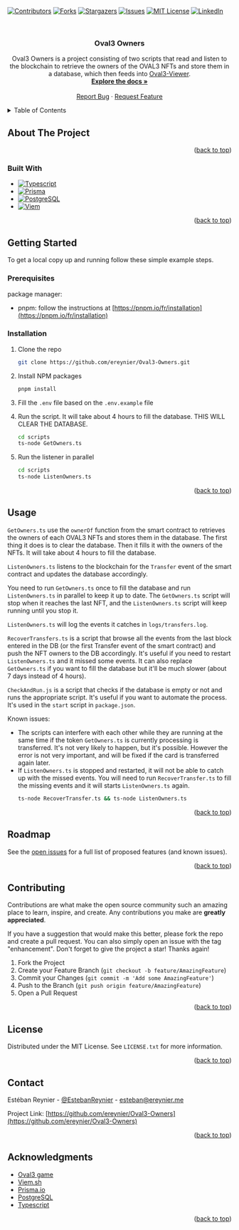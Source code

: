 <!-- Improved compatibility of back to top link: See: https://github.com/othneildrew/Best-README-Template/pull/73 -->
<a name="readme-top"></a>
<!--
*** Thanks for checking out the Best-README-Template. If you have a suggestion
*** that would make this better, please fork the repo and create a pull request
*** or simply open an issue with the tag "enhancement".
*** Don't forget to give the project a star!
*** Thanks again! Now go create something AMAZING! :D
-->



<!-- PROJECT SHIELDS -->
<!--
*** I'm using markdown "reference style" links for readability.
*** Reference links are enclosed in brackets [ ] instead of parentheses ( ).
*** See the bottom of this document for the declaration of the reference variables
*** for contributors-url, forks-url, etc. This is an optional, concise syntax you may use.
*** https://www.markdownguide.org/basic-syntax/#reference-style-links
-->
[![Contributors][contributors-shield]][contributors-url]
[![Forks][forks-shield]][forks-url]
[![Stargazers][stars-shield]][stars-url]
[![Issues][issues-shield]][issues-url]
[![MIT License][license-shield]][license-url]
[![LinkedIn][linkedin-shield]][linkedin-url]



<!-- PROJECT LOGO -->
<br />
<div align="center">

<h3 align="center">Oval3 Owners</h3>

  <p align="center">
    Oval3 Owners is a project consisting of two scripts that read and listen to the blockchain to retrieve the owners of the OVAL3 NFTs and store them in a database, which then feeds into <a href="https://github.com/ereynier/Oval3-Viewer">Oval3-Viewer</a>.
    <br />
    <a href="https://github.com/ereynier/Oval3-Owners"><strong>Explore the docs »</strong></a>
    <br />
    <br />
    <a href="https://github.com/ereynier/Oval3-Owners/issues">Report Bug</a>
    ·
    <a href="https://github.com/ereynier/Oval3-Owners/issues">Request Feature</a>
  </p>
</div>



<!-- TABLE OF CONTENTS -->
<details>
  <summary>Table of Contents</summary>
  <ol>
    <li>
      <a href="#about-the-project">About The Project</a>
      <ul>
        <li><a href="#built-with">Built With</a></li>
      </ul>
    </li>
    <li>
      <a href="#getting-started">Getting Started</a>
      <ul>
        <li><a href="#prerequisites">Prerequisites</a></li>
        <li><a href="#installation">Installation</a></li>
      </ul>
    </li>
    <li><a href="#usage">Usage</a></li>
    <li><a href="#roadmap">Roadmap</a></li>
    <li><a href="#contributing">Contributing</a></li>
    <li><a href="#license">License</a></li>
    <li><a href="#contact">Contact</a></li>
    <li><a href="#acknowledgments">Acknowledgments</a></li>
  </ol>
</details>



<!-- ABOUT THE PROJECT -->
## About The Project

<p align="right">(<a href="#readme-top">back to top</a>)</p>

### Built With

* [![Typescript][Typescript]][Typescript-url]
* [![Prisma][Prisma.io]][Prisma-url]
* [![PostgreSQL][PostgreSQL]][PostgreSQL-url]
* [![Viem][Viem.sh]][Viem-url]

<p align="right">(<a href="#readme-top">back to top</a>)</p>



<!-- GETTING STARTED -->
## Getting Started

To get a local copy up and running follow these simple example steps.

### Prerequisites

package manager:
 * pnpm: follow the instructions at [https://pnpm.io/fr/installation](https://pnpm.io/fr/installation)

### Installation

1. Clone the repo
   ```sh
   git clone https://github.com/ereynier/Oval3-Owners.git
   ```
2. Install NPM packages
   ```sh
   pnpm install
   ```
3. Fill the `.env` file based on the `.env.example` file

4. Run the script. It will take about 4 hours to fill the database. THIS WILL CLEAR THE DATABASE.
   ```sh
   cd scripts
   ts-node GetOwners.ts
   ```

5. Run the listener in parallel
    ```sh
    cd scripts
    ts-node ListenOwners.ts
    ```

<p align="right">(<a href="#readme-top">back to top</a>)</p>



<!-- USAGE EXAMPLES -->
## Usage

`GetOwners.ts` use the `ownerOf` function from the smart contract to retrieves the owners of each OVAL3 NFTs and stores them in the database. The first thing it does is to clear the database. Then it fills it with the owners of the NFTs. It will take about 4 hours to fill the database.

`ListenOwners.ts` listens to the blockchain for the `Transfer` event of the smart contract and updates the database accordingly.

You need to run `GetOwners.ts` once to fill the database and run `ListenOwners.ts` in parallel to keep it up to date. The `GetOwners.ts` script will stop when it reaches the last NFT, and the `ListenOwners.ts` script will keep running until you stop it.

`ListenOwners.ts` will log the events it catches in `logs/transfers.log`.

`RecoverTransfers.ts` is a script that browse all the events from the last block entered in the DB (or the first Transfer event of the smart contract) and push the NFT owners to the DB accordingly. It's useful if you need to restart `ListenOwners.ts` and it missed some events. It can also replace `GetOwners.ts` if you want to fill the database but it'll be much slower (about 7 days instead of 4 hours).

`CheckAndRun.js` is a script that checks if the database is empty or not and runs the appropriate script. It's useful if you want to automate the process. It's used in the `start` script in `package.json`.

Known issues:
- The scripts can interfere with each other while they are running at the same time if the token `GetOwners.ts` is currently processing is transferred. It's not very likely to happen, but it's possible. However the error is not very important, and will be fixed if the card is transferred again later.
- If `ListenOwners.ts` is stopped and restarted, it will not be able to catch up with the missed events. You will need to run `RecoverTransfer.ts` to fill the missing events and it will starts `ListenOwners.ts` again.
    ```sh
    ts-node RecoverTransfer.ts && ts-node ListenOwners.ts
    ```

<p align="right">(<a href="#readme-top">back to top</a>)</p>



<!-- ROADMAP -->
## Roadmap

See the [open issues](https://github.com/ereynier/Oval3-Owners/issues) for a full list of proposed features (and known issues).

<p align="right">(<a href="#readme-top">back to top</a>)</p>



<!-- CONTRIBUTING -->
## Contributing

Contributions are what make the open source community such an amazing place to learn, inspire, and create. Any contributions you make are **greatly appreciated**.

If you have a suggestion that would make this better, please fork the repo and create a pull request. You can also simply open an issue with the tag "enhancement".
Don't forget to give the project a star! Thanks again!

1. Fork the Project
2. Create your Feature Branch (`git checkout -b feature/AmazingFeature`)
3. Commit your Changes (`git commit -m 'Add some AmazingFeature'`)
4. Push to the Branch (`git push origin feature/AmazingFeature`)
5. Open a Pull Request

<p align="right">(<a href="#readme-top">back to top</a>)</p>



<!-- LICENSE -->
## License

Distributed under the MIT License. See `LICENSE.txt` for more information.

<p align="right">(<a href="#readme-top">back to top</a>)</p>



<!-- CONTACT -->
## Contact

Estéban Reynier - [@EstebanReynier](https://twitter.com/EstebanReynier) - esteban@ereynier.me

Project Link: [https://github.com/ereynier/Oval3-Owners](https://github.com/ereynier/Oval3-Owners)

<p align="right">(<a href="#readme-top">back to top</a>)</p>



<!-- ACKNOWLEDGMENTS -->
## Acknowledgments

* [Oval3 game](https://oval3.game)
* [Viem.sh](https://viem.sh)
* [Prisma.io](https://www.prisma.io/)
* [PostgreSQL](https://www.postgresql.org/)
* [Typescript](https://www.typescriptlang.org/)

<p align="right">(<a href="#readme-top">back to top</a>)</p>



<!-- MARKDOWN LINKS & IMAGES -->
<!-- https://www.markdownguide.org/basic-syntax/#reference-style-links -->
[contributors-shield]: https://img.shields.io/github/contributors/ereynier/Oval3-Owners.svg?style=for-the-badge
[contributors-url]: https://github.com/ereynier/Oval3-Owners/graphs/contributors
[forks-shield]: https://img.shields.io/github/forks/ereynier/Oval3-Owners.svg?style=for-the-badge
[forks-url]: https://github.com/ereynier/Oval3-Owners/network/members
[stars-shield]: https://img.shields.io/github/stars/ereynier/Oval3-Owners.svg?style=for-the-badge
[stars-url]: https://github.com/ereynier/Oval3-Owners/stargazers
[issues-shield]: https://img.shields.io/github/issues/ereynier/Oval3-Owners.svg?style=for-the-badge
[issues-url]: https://github.com/ereynier/Oval3-Owners/issues
[license-shield]: https://img.shields.io/github/license/ereynier/Oval3-Owners.svg?style=for-the-badge
[license-url]: https://github.com/ereynier/Oval3-Owners/blob/master/LICENSE.txt
[linkedin-shield]: https://img.shields.io/badge/-LinkedIn-black.svg?style=for-the-badge&logo=linkedin&colorB=555
[linkedin-url]: https://linkedin.com/in/ereynier
[product-screenshot]: images/screenshot.png
[Next.js]: https://img.shields.io/badge/next.js-000000?style=for-the-badge&logo=nextdotjs&logoColor=white
[Viem.sh]: https://img.shields.io/badge/Viem-000000?style=for-the-badge&logo=Ethereum&logoColor=EEEEEE
[Viem-url]: https://viem.sh/
[Prisma.io]: https://img.shields.io/badge/Prisma-3982CE?style=for-the-badge&logo=Prisma&logoColor=white
[Prisma-url]: https://www.prisma.io/
[Typescript]: https://img.shields.io/badge/TypeScript-007ACC?style=for-the-badge&logo=typescript&logoColor=white
[Typescript-url]: https://www.typescriptlang.org/
[PostgreSQL]: https://img.shields.io/badge/PostgreSQL-316192?style=for-the-badge&logo=postgresql&logoColor=white
[PostgreSQL-url]: https://www.postgresql.org/
